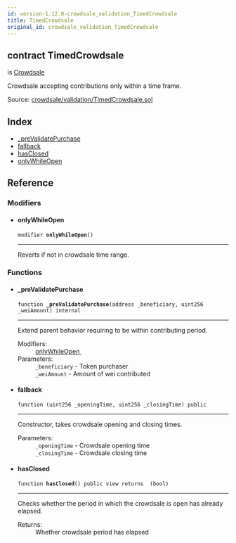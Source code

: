 ```yaml
---
id: version-1.12.0-crowdsale_validation_TimedCrowdsale
title: TimedCrowdsale
original_id: crowdsale_validation_TimedCrowdsale
---
```


<div class="contract-doc"><div class="contract"><h2 class="contract-header"><span class="contract-kind">contract</span> TimedCrowdsale</h2><p class="base-contracts"><span>is</span> <a href="crowdsale_Crowdsale.html">Crowdsale</a></p><p class="description">Crowdsale accepting contributions only within a time frame.</p><div class="source">Source: <a href="https://github.com/OpenZeppelin/zeppelin-solidity/blob/v1.12.0/contracts/crowdsale/validation/TimedCrowdsale.sol" target="_blank">crowdsale/validation/TimedCrowdsale.sol</a></div></div><div class="index"><h2>Index</h2><ul><li><a href="crowdsale_validation_TimedCrowdsale.html#_preValidatePurchase">_preValidatePurchase</a></li><li><a href="crowdsale_validation_TimedCrowdsale.html#">fallback</a></li><li><a href="crowdsale_validation_TimedCrowdsale.html#hasClosed">hasClosed</a></li><li><a href="crowdsale_validation_TimedCrowdsale.html#onlyWhileOpen">onlyWhileOpen</a></li></ul></div><div class="reference"><h2>Reference</h2><div class="modifiers"><h3>Modifiers</h3><ul><li><div class="item modifier"><span id="onlyWhileOpen" class="anchor-marker"></span><h4 class="name">onlyWhileOpen</h4><div class="body"><code class="signature">modifier <strong>onlyWhileOpen</strong><span>() </span></code><hr/><div class="description"><p>Reverts if not in crowdsale time range.</p></div></div></div></li></ul></div><div class="functions"><h3>Functions</h3><ul><li><div class="item function"><span id="_preValidatePurchase" class="anchor-marker"></span><h4 class="name">_preValidatePurchase</h4><div class="body"><code class="signature">function <strong>_preValidatePurchase</strong><span>(address _beneficiary, uint256 _weiAmount) </span><span>internal </span></code><hr/><div class="description"><p>Extend parent behavior requiring to be within contributing period.</p></div><dl><dt><span class="label-modifiers">Modifiers:</span></dt><dd><a href="crowdsale_validation_TimedCrowdsale.html#onlyWhileOpen">onlyWhileOpen </a></dd><dt><span class="label-parameters">Parameters:</span></dt><dd><div><code>_beneficiary</code> - Token purchaser</div><div><code>_weiAmount</code> - Amount of wei contributed</div></dd></dl></div></div></li><li><div class="item function"><span id="fallback" class="anchor-marker"></span><h4 class="name">fallback</h4><div class="body"><code class="signature">function <strong></strong><span>(uint256 _openingTime, uint256 _closingTime) </span><span>public </span></code><hr/><div class="description"><p>Constructor, takes crowdsale opening and closing times.</p></div><dl><dt><span class="label-parameters">Parameters:</span></dt><dd><div><code>_openingTime</code> - Crowdsale opening time</div><div><code>_closingTime</code> - Crowdsale closing time</div></dd></dl></div></div></li><li><div class="item function"><span id="hasClosed" class="anchor-marker"></span><h4 class="name">hasClosed</h4><div class="body"><code class="signature">function <strong>hasClosed</strong><span>() </span><span>public </span><span>view </span><span>returns  (bool) </span></code><hr/><div class="description"><p>Checks whether the period in which the crowdsale is open has already elapsed.</p></div><dl><dt><span class="label-return">Returns:</span></dt><dd>Whether crowdsale period has elapsed</dd></dl></div></div></li></ul></div></div></div>
